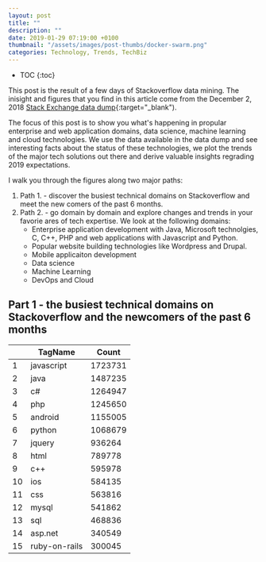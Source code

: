 ```yaml
---
layout: post
title: ""
description: ""
date: 2019-01-29 07:19:00 +0100
thumbnail: "/assets/images/post-thumbs/docker-swarm.png"
categories: Technology, Trends, TechBiz
---
```

* TOC
{:toc}

This post is the result of a few days of Stackoverflow data mining. The inisight and figures that you find in this article come from the December 2, 2018 [Stack Exchange data dump](https://archive.org/download/stackexchange){:target="_blank").

The focus of this post is to show you what's happening in propular enterprise and web application domains, data science, machine learning and cloud technologies. We use the data available in the data dump and see interesting facts about the status of these technologies, we plot the trends of the major tech solutions out there and derive valuable insights regrading 2019 expectations.

I walk you through the figures along two major paths:

1. Path 1. - discover the busiest technical domains on Stackoverflow and meet the new comers of the past 6 months.
2. Path 2. - go domain by domain and explore changes and trends in your favorie ares of tech expertise. We look at the following domains:
    - Enterprise application development with Java, Microsoft technolgies, C, C++, PHP and web applications with Javascript and Python.
    - Popular website building technologies like Wordpress and Drupal.
    - Mobile applicaiton development
    - Data science
    - Machine Learning
    - DevOps and Cloud

## Part 1 - the busiest technical domains on Stackoverflow and the newcomers of the past 6 months

|    | TagName       |   Count |
|----|---------------|---------|
|  1 | javascript    | 1723731 |
|  2 | java          | 1487235 |
|  3 | c#            | 1264947 |
|  4 | php           | 1245650 |
|  5 | android       | 1155005 |
|  6 | python        | 1068679 |
|  7 | jquery        |  936264 |
|  8 | html          |  789778 |
|  9 | c++           |  595978 |
| 10 | ios           |  584135 |
| 11 | css           |  563816 |
| 12 | mysql         |  541862 |
| 13 | sql           |  468836 |
| 14 | asp.net       |  340549 |
| 15 | ruby-on-rails |  300045 |
